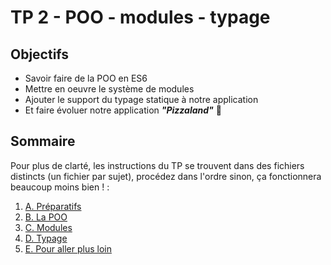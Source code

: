 # TP 2 - POO - modules - typage <!-- omit in toc -->

## Objectifs <!-- omit in toc -->
- Savoir faire de la POO en ES6
- Mettre en oeuvre le système de modules
- Ajouter le support du typage statique à notre application
- Et faire évoluer notre application ***"Pizzaland"*** 🍕

## Sommaire
Pour plus de clarté, les instructions du TP se trouvent dans des fichiers distincts (un fichier par sujet), procédez dans l'ordre sinon, ça fonctionnera beaucoup moins bien ! :

1. [A. Préparatifs](A-preparatifs.md)
2. [B. La POO](B-poo.md)
3. [C. Modules](C-modules.md)
4. [D. Typage](D-typage.md)
5. [E. Pour aller plus loin](E-pour-aller-plus-loin.md)
